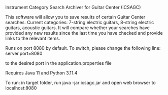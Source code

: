 Instrument Category Search Archiver for Guitar Center (ICSAGC)

This software will allow you to save results of certain Guitar Center searches.
Current categories: 7-string electric guitars, 8-string electric guitars, acoustic guitars.
It will compare whether your searches have provided any new results since the last time you have checked and provide links to the relevant items.

Runs on port 8080 by default. To switch, please change the following line: 
server.port=8080

to the desired port in the application.properties file


Requires Java 11 and Python 3.11.4

To run: in target folder, run java -jar icsagc.jar
and open web browser to localhost:8080
